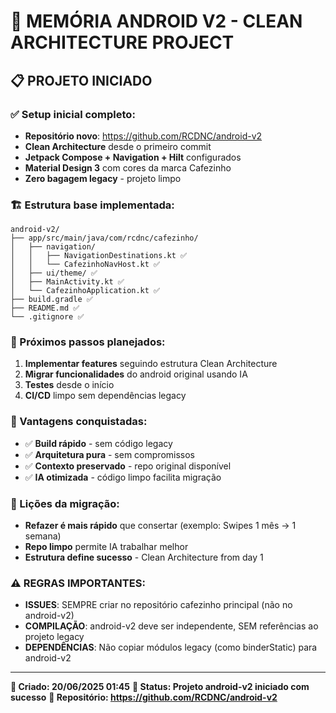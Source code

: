 # 🚀 MEMÓRIA ANDROID V2 - CLEAN ARCHITECTURE PROJECT

## 📋 PROJETO INICIADO

### ✅ Setup inicial completo:
- **Repositório novo**: https://github.com/RCDNC/android-v2
- **Clean Architecture** desde o primeiro commit
- **Jetpack Compose + Navigation + Hilt** configurados
- **Material Design 3** com cores da marca Cafezinho
- **Zero bagagem legacy** - projeto limpo

### 🏗️ Estrutura base implementada:

```
android-v2/
├── app/src/main/java/com/rcdnc/cafezinho/
│   ├── navigation/
│   │   ├── NavigationDestinations.kt ✅
│   │   └── CafezinhoNavHost.kt ✅
│   ├── ui/theme/ ✅
│   ├── MainActivity.kt ✅
│   └── CafezinhoApplication.kt ✅
├── build.gradle ✅
├── README.md ✅
└── .gitignore ✅
```

### 🎯 Próximos passos planejados:
1. **Implementar features** seguindo estrutura Clean Architecture
2. **Migrar funcionalidades** do android original usando IA
3. **Testes** desde o início
4. **CI/CD** limpo sem dependências legacy

### 💾 Vantagens conquistadas:
- ✅ **Build rápido** - sem código legacy
- ✅ **Arquitetura pura** - sem compromissos
- ✅ **Contexto preservado** - repo original disponível
- ✅ **IA otimizada** - código limpo facilita migração

### 🧠 Lições da migração:
- **Refazer é mais rápido** que consertar (exemplo: Swipes 1 mês → 1 semana)
- **Repo limpo** permite IA trabalhar melhor
- **Estrutura define sucesso** - Clean Architecture from day 1

### ⚠️ REGRAS IMPORTANTES:
- **ISSUES**: SEMPRE criar no repositório cafezinho principal (não no android-v2)
- **COMPILAÇÃO**: android-v2 deve ser independente, SEM referências ao projeto legacy
- **DEPENDÊNCIAS**: Não copiar módulos legacy (como binderStatic) para android-v2

---
**📅 Criado: 20/06/2025 01:45**
**🎯 Status: Projeto android-v2 iniciado com sucesso**
**📍 Repositório: https://github.com/RCDNC/android-v2**
